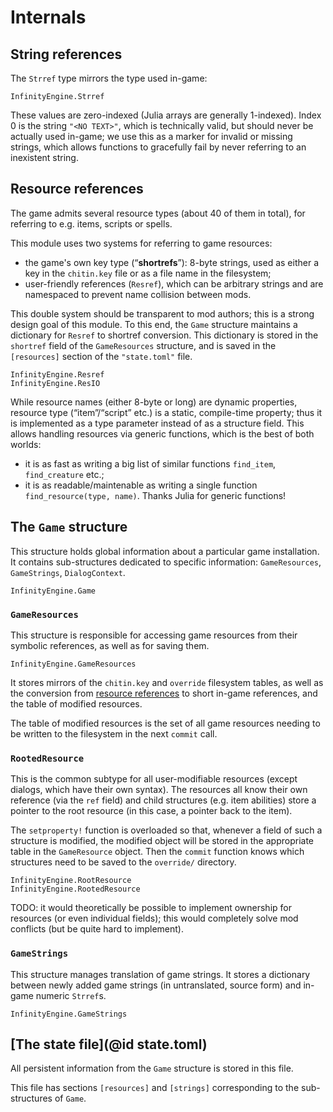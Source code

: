 # Internals

## String references

The `Strref` type mirrors the type used in-game:
```@docs
InfinityEngine.Strref
```
These values are zero-indexed (Julia arrays are generally 1-indexed).
Index 0 is the string `"<NO TEXT>"`, which is technically valid,
but should never be actually used in-game;
we use this as a marker for invalid or missing strings,
which allows functions to gracefully fail by never referring
to an inexistent string.

## Resource references

The game admits several resource types (about 40 of them in total),
for referring to e.g. items, scripts or spells.

This module uses two systems for referring to game resources:
 - the game's own key type (“**shortrefs**”): 8-byte strings,
   used as either a key in the `chitin.key` file or as a file name
   in the filesystem;
 - user-friendly references (`Resref`), which can be arbitrary strings
   and are namespaced to prevent name collision between mods.

This double system should be transparent to mod authors;
this is a strong design goal of this module.
To this end, the `Game` structure maintains a dictionary
for `Resref` to shortref conversion.
This dictionary is stored in the `shortref` field of the
`GameResources` structure, and is saved in the `[resources]`
section of the `"state.toml"` file.

```@docs
InfinityEngine.Resref
InfinityEngine.ResIO
```

While resource names (either 8-byte or long) are dynamic properties,
resource type (“item”/“script” etc.) is a static, compile-time property;
thus it is implemented as a type parameter instead of as a structure
field. This allows handling resources via generic functions, which is the
best of both worlds:
 - it is as fast as writing a big list of similar functions `find_item`,
   `find_creature` etc.;
 - it is as readable/maintenable as writing a single function
   `find_resource(type, name)`.
Thanks Julia for generic functions!


## The `Game` structure

This structure holds global information about a particular game
installation.
It contains sub-structures dedicated to specific information:
`GameResources`, `GameStrings`, `DialogContext`.

```@docs
InfinityEngine.Game
```

### `GameResources`

This structure is responsible for accessing game resources
from their symbolic references,
as well as for saving them.

```@docs
InfinityEngine.GameResources
```

It stores mirrors of the `chitin.key` and `override` filesystem tables,
as well as the conversion from [resource references](@ref) to
short in-game references, and the table of modified resources.

The table of modified resources is the set of all game resources
needing to be written to the filesystem in the next `commit` call.

### `RootedResource`

This is the common subtype for all user-modifiable resources
(except dialogs, which have their own syntax).
The resources all know their own reference (via the `ref` field)
and child structures (e.g. item abilities) store a pointer to the
root resource (in this case, a pointer back to the item).

The `setproperty!` function is overloaded so that,
whenever a field of such a structure is modified,
the modified object will be stored in the appropriate table
in the `GameResource` object. Then the `commit` function
knows which structures need to be saved to the `override/` directory.

```@docs
InfinityEngine.RootResource
InfinityEngine.RootedResource
```

TODO: it would theoretically be possible to implement
ownership for resources (or even individual fields);
this would completely solve mod conflicts (but be quite hard to
implement).

### `GameStrings`

This structure manages translation of game strings.
It stores a dictionary between
newly added game strings (in untranslated, source form)
and in-game numeric `Strref`s.

```@docs
InfinityEngine.GameStrings
```

## [The state file](@id state.toml)

All persistent information from the `Game` structure
is stored in this file.

This file has sections `[resources]` and `[strings]`
corresponding to the sub-structures of `Game`.

